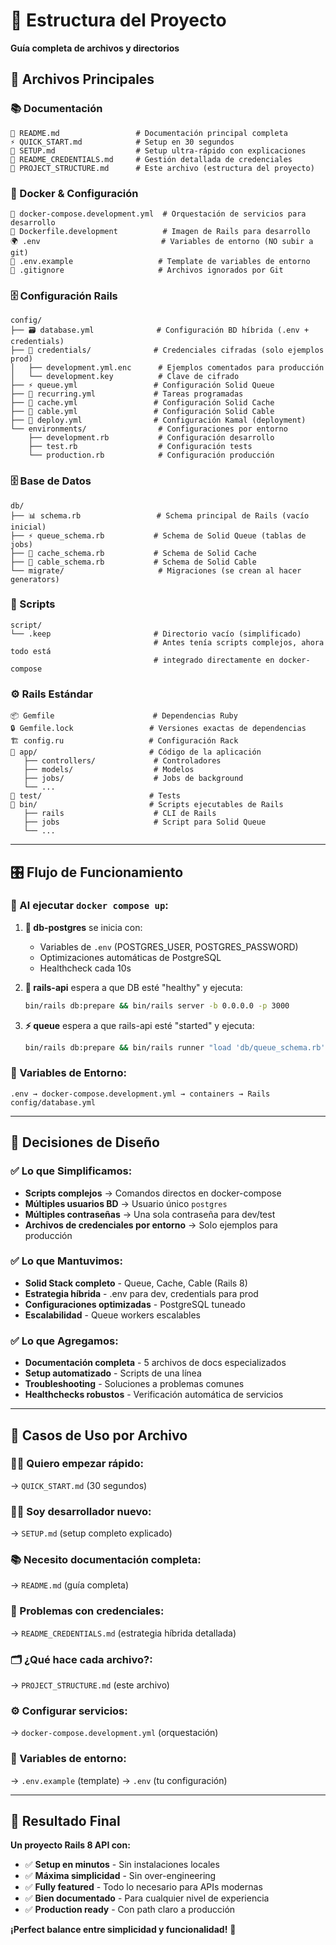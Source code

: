 # 📁 Estructura del Proyecto

**Guía completa de archivos y directorios**

## 🎯 **Archivos Principales**

### **📚 Documentación**
```
📖 README.md                 # Documentación principal completa  
⚡ QUICK_START.md            # Setup en 30 segundos
🚀 SETUP.md                  # Setup ultra-rápido con explicaciones
🔐 README_CREDENTIALS.md     # Gestión detallada de credenciales
📁 PROJECT_STRUCTURE.md      # Este archivo (estructura del proyecto)
```

### **🐳 Docker & Configuración**
```
🐳 docker-compose.development.yml  # Orquestación de servicios para desarrollo
🔧 Dockerfile.development          # Imagen de Rails para desarrollo
🌍 .env                           # Variables de entorno (NO subir a git)
📝 .env.example                   # Template de variables de entorno
🚫 .gitignore                     # Archivos ignorados por Git
```

### **🗄️ Configuración Rails**
```
config/
├── 🗃️ database.yml              # Configuración BD híbrida (.env + credentials)
├── 🔐 credentials/              # Credenciales cifradas (solo ejemplos prod)
│   ├── development.yml.enc      # Ejemplos comentados para producción
│   └── development.key          # Clave de cifrado
├── ⚡ queue.yml                 # Configuración Solid Queue
├── 📅 recurring.yml             # Tareas programadas
├── 💾 cache.yml                 # Configuración Solid Cache  
├── 📡 cable.yml                 # Configuración Solid Cable
├── 🚀 deploy.yml                # Configuración Kamal (deployment)
└── environments/                # Configuraciones por entorno
    ├── development.rb           # Configuración desarrollo
    ├── test.rb                  # Configuración tests
    └── production.rb            # Configuración producción
```

### **🗄️ Base de Datos**
```
db/
├── 📊 schema.rb                 # Schema principal de Rails (vacío inicial)
├── ⚡ queue_schema.rb           # Schema de Solid Queue (tablas de jobs)
├── 💾 cache_schema.rb           # Schema de Solid Cache
├── 📡 cable_schema.rb           # Schema de Solid Cable
└── migrate/                     # Migraciones (se crean al hacer generators)
```

### **📜 Scripts**
```
script/
└── .keep                       # Directorio vacío (simplificado)
                                # Antes tenía scripts complejos, ahora todo está 
                                # integrado directamente en docker-compose
```

### **⚙️ Rails Estándar**
```
📦 Gemfile                      # Dependencias Ruby
🔒 Gemfile.lock                 # Versiones exactas de dependencias
🏗️ config.ru                   # Configuración Rack
📱 app/                         # Código de la aplicación
   ├── controllers/             # Controladores
   ├── models/                  # Modelos
   ├── jobs/                    # Jobs de background
   └── ...
🧪 test/                        # Tests
📁 bin/                         # Scripts ejecutables de Rails
   ├── rails                    # CLI de Rails
   ├── jobs                     # Script para Solid Queue
   └── ...
```

---

## 🎛️ **Flujo de Funcionamiento**

### **🚀 Al ejecutar `docker compose up`:**

1. **🐘 db-postgres** se inicia con:
   - Variables de `.env` (POSTGRES_USER, POSTGRES_PASSWORD)
   - Optimizaciones automáticas de PostgreSQL
   - Healthcheck cada 10s

2. **🚀 rails-api** espera a que DB esté "healthy" y ejecuta:
   ```bash
   bin/rails db:prepare && bin/rails server -b 0.0.0.0 -p 3000
   ```

3. **⚡ queue** espera a que rails-api esté "started" y ejecuta:
   ```bash
   bin/rails db:prepare && bin/rails runner "load 'db/queue_schema.rb'" && bin/rails solid_queue:start
   ```

### **🔄 Variables de Entorno:**
```
.env → docker-compose.development.yml → containers → Rails config/database.yml
```

---

## 🧠 **Decisiones de Diseño**

### **✅ Lo que Simplificamos:**
- **Scripts complejos** → Comandos directos en docker-compose
- **Múltiples usuarios BD** → Usuario único `postgres`
- **Múltiples contraseñas** → Una sola contraseña para dev/test
- **Archivos de credenciales por entorno** → Solo ejemplos para producción

### **✅ Lo que Mantuvimos:**
- **Solid Stack completo** - Queue, Cache, Cable (Rails 8)
- **Estrategia híbrida** - .env para dev, credentials para prod
- **Configuraciones optimizadas** - PostgreSQL tuneado
- **Escalabilidad** - Queue workers escalables

### **✅ Lo que Agregamos:**
- **Documentación completa** - 5 archivos de docs especializados
- **Setup automatizado** - Scripts de una línea
- **Troubleshooting** - Soluciones a problemas comunes
- **Healthchecks robustos** - Verificación automática de servicios

---

## 🎯 **Casos de Uso por Archivo**

### **🏃‍♂️ Quiero empezar rápido:**
→ `QUICK_START.md` (30 segundos)

### **🧑‍💻 Soy desarrollador nuevo:**
→ `SETUP.md` (setup completo explicado)

### **📚 Necesito documentación completa:**
→ `README.md` (guía completa)

### **🔐 Problemas con credenciales:**
→ `README_CREDENTIALS.md` (estrategia híbrida detallada)

### **🗂️ ¿Qué hace cada archivo?:**
→ `PROJECT_STRUCTURE.md` (este archivo)

### **⚙️ Configurar servicios:**
→ `docker-compose.development.yml` (orquestación)

### **🔧 Variables de entorno:**
→ `.env.example` (template) → `.env` (tu configuración)

---

## 🎉 **Resultado Final**

**Un proyecto Rails 8 API con:**
- ✅ **Setup en minutos** - Sin instalaciones locales
- ✅ **Máxima simplicidad** - Sin over-engineering
- ✅ **Fully featured** - Todo lo necesario para APIs modernas
- ✅ **Bien documentado** - Para cualquier nivel de experiencia
- ✅ **Production ready** - Con path claro a producción

**¡Perfect balance entre simplicidad y funcionalidad!** 🎯 

